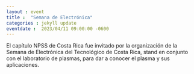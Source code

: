 ```yaml
---
layout : event
title :  "Semana de Electrónica"
categories : jekyll update
eventdate :  2023/04/11 09:00:00 -0600
---
```

El capítulo NPSS de Costa Rica fue invitado por la organización de la Semana de Electrónica del Tecnológico de Costa Rica, stand en conjunto con el laboratorio de plasmas, para dar a conocer el plasma y sus aplicaciones.